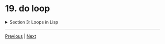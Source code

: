 # 19. do loop

<details>
  <summary> Section 3: Loops in Lisp </summary>

  -   using `clisp`
  ```
  clisp prog.lisp  
  ```

  - [Codebase: 19. do loop](../../codebase/The-Lisp-Programming-Language_Learn-Lisp-basics-in-one-day/S3_Loops-in-Lisp/19_prog.lisp)

</details>


---

[Previous](./18_case.md) | [Next](./20_dotimes-loop.md)